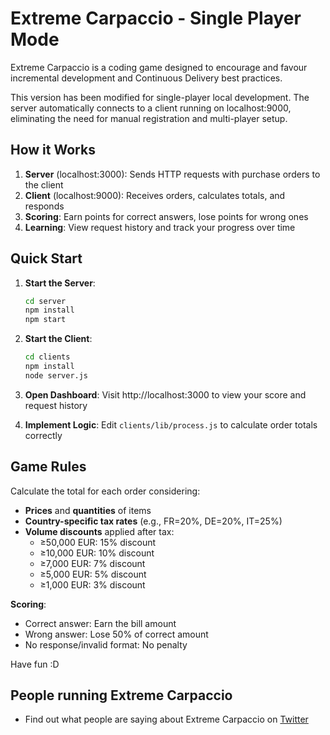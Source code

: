 # Extreme Carpaccio - Single Player Mode

Extreme Carpaccio is a coding game designed to encourage and favour incremental development and Continuous Delivery best practices.

This version has been modified for single-player local development. The server automatically connects to a client running on localhost:9000, eliminating the need for manual registration and multi-player setup.

## How it Works

1. **Server** (localhost:3000): Sends HTTP requests with purchase orders to the client
2. **Client** (localhost:9000): Receives orders, calculates totals, and responds
3. **Scoring**: Earn points for correct answers, lose points for wrong ones
4. **Learning**: View request history and track your progress over time

## Quick Start

1. **Start the Server**:
   ```bash
   cd server
   npm install
   npm start
   ```

2. **Start the Client**:
   ```bash
   cd clients
   npm install
   node server.js
   ```

3. **Open Dashboard**: Visit http://localhost:3000 to view your score and request history

4. **Implement Logic**: Edit `clients/lib/process.js` to calculate order totals correctly

## Game Rules

Calculate the total for each order considering:
- **Prices** and **quantities** of items
- **Country-specific tax rates** (e.g., FR=20%, DE=20%, IT=25%)
- **Volume discounts** applied after tax:
  - ≥50,000 EUR: 15% discount
  - ≥10,000 EUR: 10% discount  
  - ≥7,000 EUR: 7% discount
  - ≥5,000 EUR: 5% discount
  - ≥1,000 EUR: 3% discount

**Scoring**:
- Correct answer: Earn the bill amount
- Wrong answer: Lose 50% of correct amount
- No response/invalid format: No penalty

Have fun :D

## People running Extreme Carpaccio
- Find out what people are saying about Extreme Carpaccio on [Twitter](https://twitter.com/search?vertical=default&q=%22extreme%20carpaccio%22%20OR%20%22Xtreme%20carpaccio%22%20OR%20%23ExtremeCarpaccio&src=typd)
